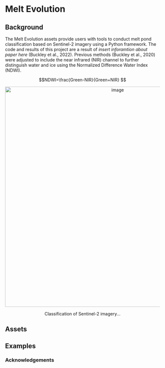 # Melt Evolution

## Background
The Melt Evolution assets provide users with tools to conduct melt pond classification based on Sentinel-2 imagery using  a Python framework. The code and results of this project are a result of *insert inforamtion about paper here* (Buckley et al., 2022). Previous methods (Buckley et al., 2020) were adjusted to include the near infrared (NIR) channel to further distinguish water and ice using the Normalized Difference Water Index (NDWI). 

$$NDWI=\frac{Green-NIR}{Green+NIR} $$
<p align="center">
  <img width="717" alt="image" src="https://user-images.githubusercontent.com/61250972/205079295-0835948f-f8ea-4abb-a386-55f2bf6ea614.png">
  <figcaption align="middle">Classification of Sentinel-2 imagery...</figcaption>
</p>


## Assets

## Examples

### Acknowledgements 
